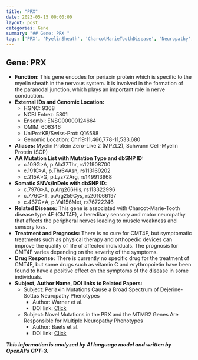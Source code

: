 ```yaml
---
title: "PRX"
date: 2023-05-15 00:00:00
layout: post
categories: Gene
summary: "## Gene: PRX "
tags: ['PRX', 'MyelinSheath', 'CharcotMarieToothDisease', 'Neuropathy', 'Mutation', 'Treatment', 'DrugResponse', 'PeripheralNerves']
---
```


## Gene: PRX 
- **Function:** This gene encodes for periaxin protein which is specific to the myelin sheath in the nervous system. It is involved in the formation of the paranodal junction, which plays an important role in nerve conduction. 
- **External IDs and Genomic Location:**
    - HGNC: 9368
    - NCBI Entrez: 5801
    - Ensembl: ENSG00000124664
    - OMIM: 606346
    - UniProtKB/Swiss-Prot: Q16588
    - Genomic Location: Chr19:11,466,778-11,533,680
- **Aliases:** Myelin Protein Zero-Like 2 (MPZL2), Schwann Cell-Myelin Protein (SCP)
- **AA Mutation List with Mutation Type and dbSNP ID:**
    - c.109G>A, p.Ala37Thr, rs121908700
    - c.191C>A, p.Thr64Asn, rs113169202
    - c.215A>G, p.Lys72Arg, rs149913968
- **Somatic SNVs/InDels with dbSNP ID:**
    - c.797G>A, p.Arg266His, rs113322996
    - c.776C>T, p.Arg259Cys, rs201066197
    - c.467G>A, p.Val156Met, rs76722246
- **Related Disease:** This gene is associated with Charcot-Marie-Tooth disease type 4F (CMT4F), a hereditary sensory and motor neuropathy that affects the peripheral nerves leading to muscle weakness and sensory loss.
- **Treatment and Prognosis:** There is no cure for CMT4F, but symptomatic treatments such as physical therapy and orthopedic devices can improve the quality of life of affected individuals. The prognosis for CMT4F varies depending on the severity of the symptoms.
- **Drug Response:** There is currently no specific drug for the treatment of CMT4F, but some drugs such as vitamin C and erythropoietin have been found to have a positive effect on the symptoms of the disease in some individuals.
- **Subject, Author Name, DOI links to Related Papers:**
    - Subject: Periaxin Mutations Cause a Broad Spectrum of Dejerine-Sottas Neuropathy Phenotypes
        - Author: Warner et al.
        - DOI link: [Click](https://doi.org/10.1016/S0002-9297(07)62661-6)
    - Subject: Novel Mutations in the PRX and the MTMR2 Genes Are Responsible for Multiple Neuropathy Phenotypes
        - Author: Baets et al.
        - DOI link: [Click](https://doi.org/10.1016/j.neuron.2010.07.007)

**_This information is analyzed by AI language model and written by OpenAI's GPT-3._**